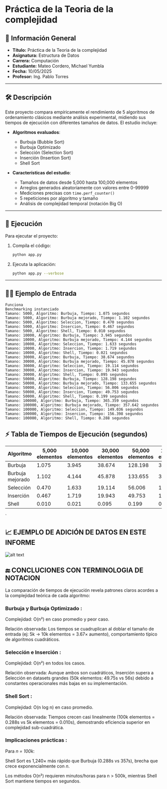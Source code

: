 # Práctica de la Teoria de la complejidad

## 📌 Información General

- **Título:** Práctica de la Teoria de la complejidad
- **Asignatura:** Estructura de Datos
- **Carrera:** Computación
- **Estudiante:** Mateo Cordero, Michael Yumbla
- **Fecha:** 10/05/2025
- **Profesor:** Ing. Pablo Torres

---

## 🛠️ Descripción

Este proyecto compara empíricamente el rendimiento de 5 algoritmos de ordenamiento clásicos mediante análisis experimental, midiendo sus tiempos de ejecución con diferentes tamaños de datos. El estudio incluye:

- **Algoritmos evaluados**:
  - Burbuja (Bubble Sort)
  - Burbuja Optimizado
  - Selección (Selection Sort)
  - Inserción (Insertion Sort)
  - Shell Sort

- **Características del estudio**:
  - Tamaños de datos desde 5,000 hasta 100,000 elementos
  - Arreglos generados aleatoriamente con valores entre 0-99999
  - Mediciones precisas con `time.perf_counter()`
  - 5 repeticiones por algoritmo y tamaño
  - Análisis de complejidad temporal (notación Big O)


---

## 🚀 Ejecución

Para ejecutar el proyecto:

1. Compila el código:
    ```bash
    python app.py
    ```
2. Ejecuta la aplicación:
    ```bash
    python app.py --verbose
    ```

---

## 🧑‍💻 Ejemplo de Entrada

```plaintext
Funciona
Benchmarking instanciado
Tamano: 5000, Algoritmo: Burbuja, Tiempo: 1.075 segundos
Tamano: 5000, Algoritmo: Burbuja mejorado, Tiempo: 1.102 segundos
Tamano: 5000, Algoritmo: Seleccion, Tiempo: 0.470 segundos
Tamano: 5000, Algoritmo: Insercion, Tiempo: 0.467 segundos
Tamano: 5000, Algoritmo: Shell, Tiempo: 0.010 segundos
Tamano: 10000, Algoritmo: Burbuja, Tiempo: 3.945 segundos
Tamano: 10000, Algoritmo: Burbuja mejorado, Tiempo: 4.144 segundos
Tamano: 10000, Algoritmo: Seleccion, Tiempo: 1.633 segundos
Tamano: 10000, Algoritmo: Insercion, Tiempo: 1.719 segundos
Tamano: 10000, Algoritmo: Shell, Tiempo: 0.021 segundos
Tamano: 30000, Algoritmo: Burbuja, Tiempo: 38.674 segundos
Tamano: 30000, Algoritmo: Burbuja mejorado, Tiempo: 45.878 segundos
Tamano: 30000, Algoritmo: Seleccion, Tiempo: 19.114 segundos
Tamano: 30000, Algoritmo: Insercion, Tiempo: 19.943 segundos
Tamano: 30000, Algoritmo: Shell, Tiempo: 0.095 segundos
Tamano: 50000, Algoritmo: Burbuja, Tiempo: 128.198 segundos
Tamano: 50000, Algoritmo: Burbuja mejorado, Tiempo: 133.655 segundos
Tamano: 50000, Algoritmo: Seleccion, Tiempo: 56.006 segundos
Tamano: 50000, Algoritmo: Insercion, Tiempo: 49.753 segundos
Tamano: 50000, Algoritmo: Shell, Tiempo: 0.199 segundos
Tamano: 100000, Algoritmo: Burbuja, Tiempo: 365.359 segundos
Tamano: 100000, Algoritmo: Burbuja mejorado, Tiempo: 357.642 segundos
Tamano: 100000, Algoritmo: Seleccion, Tiempo: 149.036 segundos
Tamano: 100000, Algoritmo: Insercion, Tiempo: 156.398 segundos
Tamano: 100000, Algoritmo: Shell, Tiempo: 0.288 segundos

```````

## ⚡ Tabla de Tiempos de Ejecución (segundos)

| Algoritmo           | 5,000 elementos | 10,000 elementos | 30,000 elementos | 50,000 elementos | 100,000 elementos |
|---------------------|-----------------|------------------|------------------|------------------|-------------------|
| Burbuja             | 1.075           | 3.945            | 38.674           | 128.198          | 365.359           |
| Burbuja mejorado    | 1.102           | 4.144            | 45.878           | 133.655          | 357.642           |
| Selección           | 0.470           | 1.633            | 19.114           | 56.006           | 149.036           |
| Inserción           | 0.467           | 1.719            | 19.943           | 49.753           | 156.398           |
| Shell               | 0.010           | 0.021            | 0.095            | 0.199            | 0.288             |
`


## 📈 EJEMPLO DE ADICIÓN DE DATOS EN ESTE INFORME
 
![alt text](image.png)



## 🔚 CONCLUCIONES CON TERMINOLOGIA DE NOTACION 

La comparación de tiempos de ejecución revela patrones claros acordes a la complejidad teórica de cada algoritmo:

### Burbuja y Burbuja Optimizado :

Complejidad: O(n²) en caso promedio y peor caso.

Relación observada: Los tiempos se cuadruplican al doblar el tamaño de entrada (ej: 5k → 10k elementos = 3.67× aumento), comportamiento típico de algoritmos cuadráticos.

### Selección e Inserción :

Complejidad: O(n²) en todos los casos.

Relación observada: Aunque ambos son cuadráticos, Inserción supera a Selección en datasets grandes (50k elementos: 49.75s vs 56s) debido a constantes operacionales más bajas en su implementación.

### Shell Sort :

Complejidad: O(n log n) en caso promedio.

Relación observada: Tiempos crecen casi linealmente (100k elementos = 0.288s vs 5k elementos = 0.010s), demostrando eficiencia superior en complejidad sub-cuadrática.

### Implicaciones prácticas :

Para *n = 100k*:

Shell Sort es 1,240× más rápido que Burbuja (0.288s vs 357s), brecha que crece exponencialmente con *n*.

Los métodos O(n²) requieren minutos/horas para n > 500k, mientras Shell Sort mantiene tiempos en segundos.
